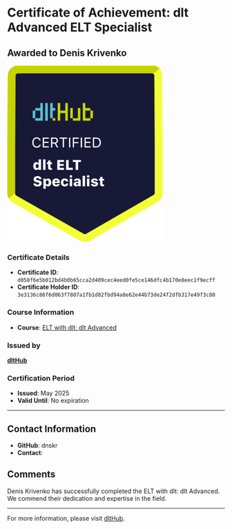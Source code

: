 
# Certificate of Achievement: dlt Advanced ELT Specialist

## Awarded to **Denis Krivenko**

![Course Image](../badges/dlt_ELT_specialist.png)

### Certificate Details
- **Certificate ID**: `d058f6e5b012bd4b0b65cca2d409cec4eed0fe5ce146dfc4b170e8eec1f9ecff`
- **Certificate Holder ID**: `3e3136c86f6d063f7807a1fb1d82fbd94a8e62e44b73de24f2dfb317e49f3c80`

### Course Information
- **Course**: [ELT with dlt: dlt Advanced](https://github.com/dlt-hub/dlthub-education/tree/main/courses/dlt_advanced_2025)

### Issued by
[**dltHub**](https://dlthub.com/) 

### Certification Period
- **Issued**: May 2025
- **Valid Until**: No expiration

---

## Contact Information
- **GitHub**: dnskr
- **Contact**: 

## Comments
Denis Krivenko has successfully completed the ELT with dlt: dlt Advanced. We commend their dedication and expertise in the field.

---

For more information, please visit [dltHub](https://dlthub.com/).
    